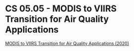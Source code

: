 # CS 05.05 - MODIS to VIIRS Transition for Air Quality Applications


[MODIS to VIIRS Transition for Air Quality Applications (2020)](https://appliedsciences.nasa.gov/join-mission/training/english/arset-modis-viirs-transition-air-quality-applications)
